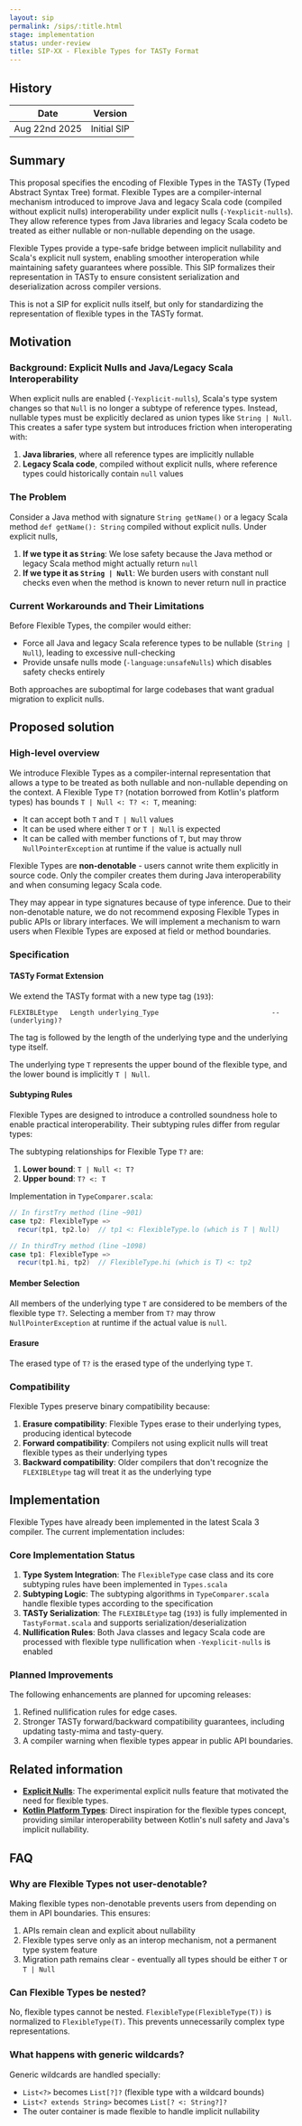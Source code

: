 ```yaml
---
layout: sip
permalink: /sips/:title.html
stage: implementation
status: under-review
title: SIP-XX - Flexible Types for TASTy Format
---
```


## History

| Date          | Version       |
|---------------|---------------|
| Aug 22nd 2025 | Initial SIP   |

## Summary

This proposal specifies the encoding of Flexible Types in the TASTy (Typed Abstract Syntax Tree) format. Flexible Types are a compiler-internal mechanism introduced to improve Java and legacy Scala code (compiled without explicit nulls) interoperability under explicit nulls (`-Yexplicit-nulls`). They allow reference types from Java libraries and legacy Scala codeto be treated as either nullable or non-nullable depending on the usage.

Flexible Types provide a type-safe bridge between implicit nullability and Scala's explicit null system, enabling smoother interoperation while maintaining safety guarantees where possible. This SIP formalizes their representation in TASTy to ensure consistent serialization and deserialization across compiler versions.

This is not a SIP for explicit nulls itself, but only for standardizing the representation of flexible types in the TASTy format.

## Motivation

### Background: Explicit Nulls and Java/Legacy Scala Interoperability

When explicit nulls are enabled (`-Yexplicit-nulls`), Scala's type system changes so that `Null` is no longer a subtype of reference types. Instead, nullable types must be explicitly declared as union types like `String | Null`. This creates a safer type system but introduces friction when interoperating with:

1. **Java libraries**, where all reference types are implicitly nullable
2. **Legacy Scala code**, compiled without explicit nulls, where reference types could historically contain `null` values

### The Problem

Consider a Java method with signature `String getName()` or a legacy Scala method `def getName(): String` compiled without explicit nulls. Under explicit nulls,

1. **If we type it as `String`**: We lose safety because the Java method or legacy Scala method might actually return `null`
2. **If we type it as `String | Null`**: We burden users with constant null checks even when the method is known to never return null in practice

### Current Workarounds and Their Limitations

Before Flexible Types, the compiler would either:
- Force all Java and legacy Scala reference types to be nullable (`String | Null`), leading to excessive null-checking
- Provide unsafe nulls mode (`-language:unsafeNulls`) which disables safety checks entirely

Both approaches are suboptimal for large codebases that want gradual migration to explicit nulls.

## Proposed solution

### High-level overview

We introduce Flexible Types as a compiler-internal representation that allows a type to be treated as both nullable and non-nullable depending on the context. A Flexible Type `T?` (notation borrowed from Kotlin's platform types) has bounds `T | Null <: T? <: T`, meaning:

- It can accept both `T` and `T | Null` values
- It can be used where either `T` or `T | Null` is expected
- It can be called with member functions of `T`, but may throw `NullPointerException` at runtime if the value is actually null

Flexible Types are **non-denotable** - users cannot write them explicitly in source code. Only the compiler creates them during Java interoperability and when consuming legacy Scala code.

They may appear in type signatures because of type inference.
Due to their non-denotable nature, we do not recommend exposing Flexible Types in public APIs or library interfaces.
We will implement a mechanism to warn users when Flexible Types are exposed at field or method boundaries.

### Specification

#### TASTy Format Extension

We extend the TASTy format with a new type tag (`193`):

```
FLEXIBLEtype   Length underlying_Type                            -- (underlying)?
```

The tag is followed by the length of the underlying type and the underlying type itself.

The underlying type `T` represents the upper bound of the flexible type, and the lower bound is implicitly `T | Null`.

#### Subtyping Rules

Flexible Types are designed to introduce a controlled soundness hole to enable practical interoperability. Their subtyping rules differ from regular types:

The subtyping relationships for Flexible Type `T?` are:

1. **Lower bound**: `T | Null <: T?`
2. **Upper bound**: `T? <: T`

Implementation in `TypeComparer.scala`:

```scala
// In firstTry method (line ~901)
case tp2: FlexibleType =>
  recur(tp1, tp2.lo)  // tp1 <: FlexibleType.lo (which is T | Null)

// In thirdTry method (line ~1098)
case tp1: FlexibleType =>
  recur(tp1.hi, tp2)  // FlexibleType.hi (which is T) <: tp2
```

#### Member Selection

All members of the underlying type `T` are considered to be members of the flexible type `T?`.
Selecting a member from `T?` may throw `NullPointerException` at runtime if the actual value is `null`.

#### Erasure

The erased type of `T?` is the erased type of the underlying type `T`.

### Compatibility

Flexible Types preserve binary compatibility because:

1. **Erasure compatibility**: Flexible Types erase to their underlying types, producing identical bytecode
2. **Forward compatibility**: Compilers not using explicit nulls will treat flexible types as their underlying types
3. **Backward compatibility**: Older compilers that don't recognize the `FLEXIBLEtype` tag will treat it as the underlying type

## Implementation

Flexible Types have already been implemented in the latest Scala 3 compiler. The current implementation includes:

### Core Implementation Status

1. **Type System Integration**: The `FlexibleType` case class and its core subtyping rules have been implemented in `Types.scala`
2. **Subtyping Logic**: The subtyping algorithms in `TypeComparer.scala` handle flexible types according to the specification
3. **TASTy Serialization**: The `FLEXIBLEtype` tag (`193`) is fully implemented in `TastyFormat.scala` and supports serialization/deserialization
4. **Nullification Rules**: Both Java classes and legacy Scala code are processed with flexible type nullification when `-Yexplicit-nulls` is enabled

### Planned Improvements

The following enhancements are planned for upcoming releases:

1. Refined nullification rules for edge cases.
2. Stronger TASTy forward/backward compatibility guarantees, including updating tasty-mima and tasty-query.
3. A compiler warning when flexible types appear in public API boundaries.

## Related information

- [**Explicit Nulls**](https://docs.scala-lang.org/scala3/reference/experimental/explicit-nulls.html): The experimental explicit nulls feature that motivated the need for flexible types.
- [**Kotlin Platform Types**](https://kotlinlang.org/docs/java-interop.html#null-safety-and-platform-types): Direct inspiration for the flexible types concept, providing similar interoperability between Kotlin's null safety and Java's implicit nullability.

## FAQ

### Why are Flexible Types not user-denotable?

Making flexible types non-denotable prevents users from depending on them in API boundaries. This ensures:

1. APIs remain clean and explicit about nullability
2. Flexible types serve only as an interop mechanism, not a permanent type system feature
3. Migration path remains clear - eventually all types should be either `T` or `T | Null`

### Can Flexible Types be nested?

No, flexible types cannot be nested. `FlexibleType(FlexibleType(T))` is normalized to `FlexibleType(T)`.
This prevents unnecessarily complex type representations.

### What happens with generic wildcards?

Generic wildcards are handled specially:
- `List<?>` becomes `List[?]?` (flexible type with a wildcard bounds)
- `List<? extends String>` becomes `List[? <: String?]?`
- The outer container is made flexible to handle implicit nullability
